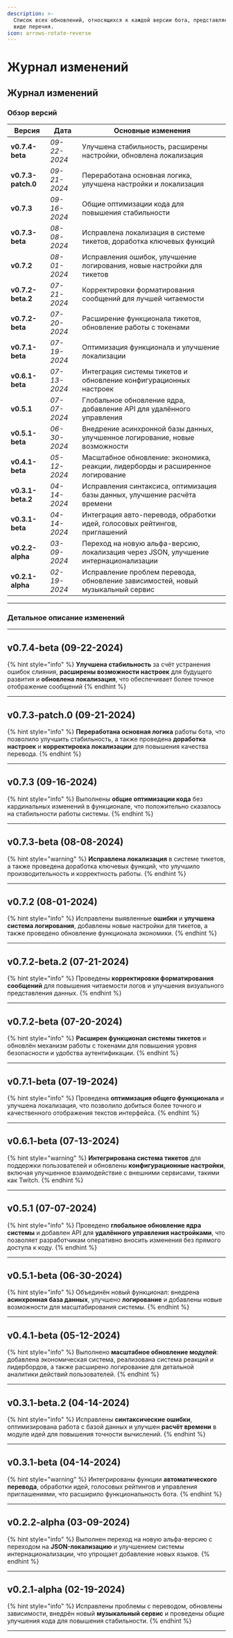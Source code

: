 ```yaml
---
description: >-
  Список всех обновлений, относящихся к каждой версии бота, представляется в
  виде перечня.
icon: arrows-rotate-reverse
---
```


# Журнал изменений

## Журнал изменений

### **Обзор версий**

| **Версия**         | **Дата**     | **Основные изменения**                                                               |
| ------------------ | ------------ | ------------------------------------------------------------------------------------ |
| **v0.7.4-beta**    | _09-22-2024_ | Улучшена стабильность, расширены настройки, обновлена локализация                    |
| **v0.7.3-patch.0** | _09-21-2024_ | Переработана основная логика, улучшена настройки и локализация                       |
| **v0.7.3**         | _09-16-2024_ | Общие оптимизации кода для повышения стабильности                                    |
| **v0.7.3-beta**    | _08-08-2024_ | Исправлена локализация в системе тикетов, доработка ключевых функций                 |
| **v0.7.2**         | _08-01-2024_ | Исправления ошибок, улучшение логирования, новые настройки для тикетов               |
| **v0.7.2-beta.2**  | _07-21-2024_ | Корректировки форматирования сообщений для лучшей читаемости                         |
| **v0.7.2-beta**    | _07-20-2024_ | Расширение функционала тикетов, обновление работы с токенами                         |
| **v0.7.1-beta**    | _07-19-2024_ | Оптимизация функционала и улучшение локализации                                      |
| **v0.6.1-beta**    | _07-13-2024_ | Интеграция системы тикетов и обновление конфигурационных настроек                    |
| **v0.5.1**         | _07-07-2024_ | Глобальное обновление ядра, добавление API для удалённого управления                 |
| **v0.5.1-beta**    | _06-30-2024_ | Внедрение асинхронной базы данных, улучшенное логирование, новые возможности         |
| **v0.4.1-beta**    | _05-12-2024_ | Масштабное обновление: экономика, реакции, лидерборды и расширенное логирование      |
| **v0.3.1-beta.2**  | _04-14-2024_ | Исправления синтаксиса, оптимизация базы данных, улучшение расчёта времени           |
| **v0.3.1-beta**    | _04-14-2024_ | Интеграция авто-перевода, обработки идей, голосовых рейтингов, приглашений           |
| **v0.2.2-alpha**   | _03-09-2024_ | Переход на новую альфа-версию, локализация через JSON, улучшение интернационализации |
| **v0.2.1-alpha**   | _02-19-2024_ | Исправление проблем перевода, обновление зависимостей, новый музыкальный сервис      |

***

### **Детальное описание изменений**

***

## **v0.7.4-beta (09-22-2024)**

{% hint style="info" %}
**Улучшена стабильность** за счёт устранения ошибок слияния, **расширены возможности настроек** для будущего развития и **обновлена локализация**, что обеспечивает более точное отображение сообщений
{% endhint %}

***

## **v0.7.3-patch.0 (09-21-2024)**

{% hint style="info" %}
**Переработана основная логика** работы бота, что позволило улучшить стабильность, а также проведена **доработка настроек** и **корректировка локализации** для повышения качества перевода.
{% endhint %}

***

## **v0.7.3 (09-16-2024)**

{% hint style="info" %}
Выполнены **общие оптимизации кода** без кардинальных изменений в функционале, что положительно сказалось на стабильности работы системы.
{% endhint %}

***

## **v0.7.3-beta (08-08-2024)**

{% hint style="warning" %}
**Исправлена локализация** в системе тикетов, а также проведена доработка ключевых функций, что улучшило производительность и корректность работы.
{% endhint %}

***

## **v0.7.2 (08-01-2024)**

{% hint style="info" %}
Исправлены выявленные **ошибки** и **улучшена система логирования**, добавлены новые настройки для тикетов, а также проведено обновление функционала экономики.
{% endhint %}

***

## **v0.7.2-beta.2 (07-21-2024)**

{% hint style="info" %}
Проведены **корректировки форматирования сообщений** для повышения читаемости логов и улучшения визуального представления данных.
{% endhint %}

***

## **v0.7.2-beta (07-20-2024)**

{% hint style="info" %}
**Расширен функционал системы тикетов** и обновлён механизм работы с токенами для повышения уровня безопасности и удобства аутентификации.
{% endhint %}

***

## **v0.7.1-beta (07-19-2024)**

{% hint style="info" %}
Проведена **оптимизация общего функционала** и улучшена локализация, что позволило добиться более точного и качественного отображения текстов интерфейса.
{% endhint %}

***

## **v0.6.1-beta (07-13-2024)**

{% hint style="warning" %}
**Интегрирована система тикетов** для поддержки пользователей и обновлены **конфигурационные настройки**, включая улучшенное взаимодействие с внешними сервисами, такими как Twitch.
{% endhint %}

***

## **v0.5.1 (07-07-2024)**

{% hint style="info" %}
Проведено **глобальное обновление ядра системы** и добавлен API для **удалённого управления настройками**, что позволяет разработчикам оперативно вносить изменения без прямого доступа к коду.
{% endhint %}

***

## **v0.5.1-beta (06-30-2024)**

{% hint style="info" %}
Объединён новый функционал: внедрена **асинхронная база данных**, улучшено **логирование** и добавлены новые возможности для масштабирования системы.
{% endhint %}

***

## **v0.4.1-beta (05-12-2024)**

{% hint style="info" %}
Выполнено **масштабное обновление модулей**: добавлена экономическая система, реализована система реакций и лидербордов, а также расширено логирование для детальной аналитики действий пользователей.
{% endhint %}

***

## **v0.3.1-beta.2 (04-14-2024)**

{% hint style="info" %}
Исправлены **синтаксические ошибки**, оптимизирована работа с базой данных и улучшен **расчёт времени** в модуле идей для повышения точности вычислений.
{% endhint %}

***

## **v0.3.1-beta (04-14-2024)**

{% hint style="warning" %}
Интегрированы функции **автоматического перевода**, обработки идей, голосовых рейтингов и управления приглашениями, что расширило функциональность бота.
{% endhint %}

***

## **v0.2.2-alpha (03-09-2024)**

{% hint style="info" %}
Выполнен переход на новую альфа-версию с переходом на **JSON-локализацию** и улучшением системы интернационализации, что упрощает добавление новых языков.
{% endhint %}

***

## **v0.2.1-alpha (02-19-2024)**

{% hint style="info" %}
Исправлены проблемы с переводом, обновлены зависимости, внедрён новый **музыкальный сервис** и проведены общие улучшения кода для повышения стабильности.
{% endhint %}

***
